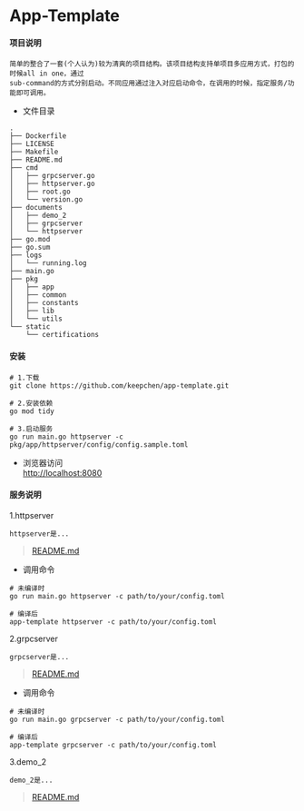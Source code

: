 # App-Template

#### 项目说明  

```text
简单的整合了一套(个人认为)较为清爽的项目结构。该项目结构支持单项目多应用方式，打包的时候all in one，通过
sub-command的方式分别启动。不同应用通过注入对应启动命令，在调用的时候，指定服务/功能即可调用。
```

- 文件目录  

```text
.
├── Dockerfile
├── LICENSE
├── Makefile
├── README.md
├── cmd
│   ├── grpcserver.go
│   ├── httpserver.go
│   ├── root.go
│   └── version.go
├── documents
│   ├── demo_2
│   ├── grpcserver
│   └── httpserver
├── go.mod
├── go.sum
├── logs
│   └── running.log
├── main.go
├── pkg
│   ├── app
│   ├── common
│   ├── constants
│   ├── lib
│   └── utils
└── static
    └── certifications
```  

#### 安装

```shell
# 1.下载
git clone https://github.com/keepchen/app-template.git

# 2.安装依赖
go mod tidy

# 3.启动服务
go run main.go httpserver -c pkg/app/httpserver/config/config.sample.toml  
```  

- 浏览器访问  
[http://localhost:8080](http://localhost:8080)

#### 服务说明  

1.httpserver

```text  
httpserver是...
```  

> [README.md](./documents/httpserver/README.md)

- 调用命令

```shell
# 未编译时
go run main.go httpserver -c path/to/your/config.toml

# 编译后
app-template httpserver -c path/to/your/config.toml 
``` 

2.grpcserver

```text  
grpcserver是...
```  

> [README.md](./documents/grpcserver/README.md)

- 调用命令

```shell
# 未编译时
go run main.go grpcserver -c path/to/your/config.toml

# 编译后
app-template grpcserver -c path/to/your/config.toml 
``` 

3.demo_2

```text  
demo_2是...
```  

> [README.md](./documents/demo_2/README.md)
